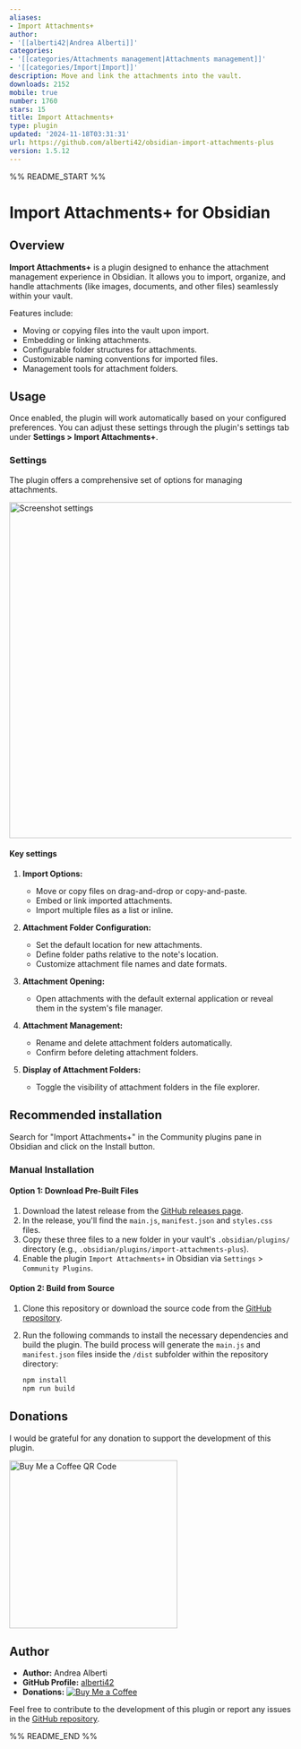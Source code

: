 ```yaml
---
aliases:
- Import Attachments+
author:
- '[[alberti42|Andrea Alberti]]'
categories:
- '[[categories/Attachments management|Attachments management]]'
- '[[categories/Import|Import]]'
description: Move and link the attachments into the vault.
downloads: 2152
mobile: true
number: 1760
stars: 15
title: Import Attachments+
type: plugin
updated: '2024-11-18T03:31:31'
url: https://github.com/alberti42/obsidian-import-attachments-plus
version: 1.5.12
---
```


%% README_START %%

# Import Attachments+ for Obsidian

## Overview
**Import Attachments+** is a plugin designed to enhance the attachment management experience in Obsidian. It allows you to import, organize, and handle attachments (like images, documents, and other files) seamlessly within your vault. 

Features include:
- Moving or copying files into the vault upon import.
- Embedding or linking attachments.
- Configurable folder structures for attachments.
- Customizable naming conventions for imported files.
- Management tools for attachment folders.

## Usage
Once enabled, the plugin will work automatically based on your configured preferences. You can adjust these settings through the plugin's settings tab under **Settings > Import Attachments+**.

### Settings
The plugin offers a comprehensive set of options for managing attachments.

<div align="left">
    <img src="https://raw.githubusercontent.com/alberti42/obsidian-import-attachments-plus/HEAD/docs/images/screenshot.png" width=600 alt="Screenshot settings"/>
</div>

#### Key settings

1. **Import Options:**
   - Move or copy files on drag-and-drop or copy-and-paste.
   - Embed or link imported attachments.
   - Import multiple files as a list or inline.

2. **Attachment Folder Configuration:**
   - Set the default location for new attachments.
   - Define folder paths relative to the note's location.
   - Customize attachment file names and date formats.

3. **Attachment Opening:**
   - Open attachments with the default external application or reveal them in the system's file manager.

4. **Attachment Management:**
   - Rename and delete attachment folders automatically.
   - Confirm before deleting attachment folders.

5. **Display of Attachment Folders:**
   - Toggle the visibility of attachment folders in the file explorer.

## Recommended installation

Search for "Import Attachments+" in the Community plugins pane in Obsidian and click on the Install button. 

### Manual Installation

#### Option 1: Download Pre-Built Files

1. Download the latest release from the [GitHub releases page](https://github.com/alberti42/obsidian-import-attachments-plus/releases).
2. In the release, you'll find the `main.js`, `manifest.json` and `styles.css` files.
3. Copy these three files to a new folder in your vault's `.obsidian/plugins/` directory (e.g., `.obsidian/plugins/import-attachments-plus`).
4. Enable the plugin `Import Attachments+` in Obsidian via `Settings` > `Community Plugins`.

#### Option 2: Build from Source

1. Clone this repository or download the source code from the [GitHub repository](https://github.com/alberti42/obsidian-import-attachments-plus).
2. Run the following commands to install the necessary dependencies and build the plugin. The build process will generate the `main.js` and `manifest.json` files inside the `/dist` subfolder within the repository directory:

	```bash
   npm install
   npm run build
	```
 
## Donations
I would be grateful for any donation to support the development of this plugin.

[<img src="https://raw.githubusercontent.com/alberti42/obsidian-import-attachments-plus/HEAD/docs/images/buy_me_coffee.png" width=300 alt="Buy Me a Coffee QR Code"/>](https://buymeacoffee.com/alberti)

## Author
- **Author:** Andrea Alberti
- **GitHub Profile:** [alberti42](https://github.com/alberti42)
- **Donations:** [![Buy Me a Coffee](https://img.shields.io/badge/Donate-Buy%20Me%20a%20Coffee-orange)](https://buymeacoffee.com/alberti)

Feel free to contribute to the development of this plugin or report any issues in the [GitHub repository](https://github.com/alberti42/import-attachments-plus/issues).


%% README_END %%